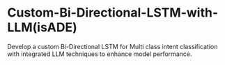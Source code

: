 # Custom-Bi-Directional-LSTM-with-LLM(isADE)
Develop a custom Bi-Directional LSTM for Multi class intent classification with integrated LLM techniques to enhance model performance.
